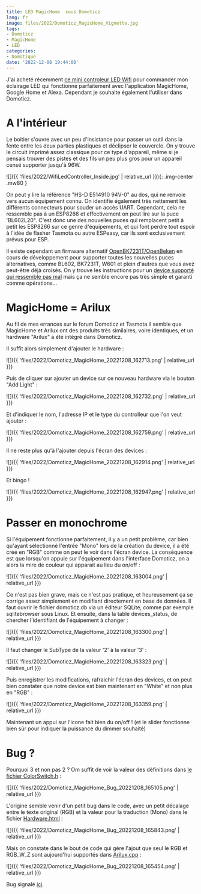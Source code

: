 ```yaml
---
title: LED MagicHome  sous Domoticz
lang: fr
image: files/2022/Domoticz_MagicHome_Vignette.jpg
tags:
- Domoticz
- MagicHome
- LED
categories:
- Domotique
date: '2022-12-08 19:44:00'
---
```


J'ai acheté récemment [ce mini controleur LED Wifi](https://fr.aliexpress.com/item/1005003605999234.html?spm=a2g0o.order_list.order_list_main.10.21ef5e5biZmB4B&gatewayAdapt=glo2fra) pour commander mon éclairage LED qui fonctionne parfaitement avec l'application MagicHome, Google Home et Alexa. Cependant je souhaite également l'utiliser dans Domoticz.

# A l'intérieur
Le boitier s'ouvre avec un peu d'insistance pour passer un outil dans la fente entre les deux parties plastiques et déclipser le couvercle. On y trouve le circuit imprimé assez classique pour ce type d'appareil, même si je pensais trouver des pistes et des fils un peu plus gros pour un appareil censé supporter jusqu'à 96W.

![]({{ 'files/2022/WifiLedController_Inside.jpg' | relative_url }}){: .img-center .mw80 }

On peut y lire la référence "HS-D E514910 94V-0" au dos, qui ne renvoie vers aucun équipement connu. On identifie également très nettement les différents connecteurs pour souder un accès UART. Cependant, cela ne ressemble pas à un ESP8266 et effectivement on peut lire sur la puce 'BL602L20". C'est donc une des nouvelles puces qui remplacent petit à petit les ESP8266 sur ce genre d'équipements, et qui font perdre tout espoir à l'idée de flasher Tasmota ou autre ESPeasy, car ils sont exclusivement prévus pour ESP. 

Il existe cependant un firmware alternatif [OpenBK7231T/OpenBeken](https://github.com/openshwprojects/OpenBK7231T_App) en cours de développement pour supporter toutes les nouvelles puces alternatives, comme BL602, BK7231T, W601 et plein d'autres que vous avez peut-être  déjà croisés. On y trouve les instructions pour un [device supporté qui ressemble pas mal](https://www.elektroda.com/rtvforum/topic3889041.html#19999397) mais ça ne semble encore pas très simple et garanti comme opérations...

# MagicHome = Arilux
Au fil de mes errances sur le forum Domoticz et Tasmota il semble que MagicHome et Arilux ont des produits très similaires, voire identiques, et un hardware "Arilux" a été intégré dans Domoticz. 

Il suffit alors simplement d'ajouter le hardware :

![]({{ 'files/2022/Domoticz_MagicHome_20221208_162713.png' | relative_url }})

Puis de cliquer sur ajouter un device sur ce nouveau hardware via le bouton "Add Light" :

![]({{ 'files/2022/Domoticz_MagicHome_20221208_162732.png' | relative_url }})


Et d'indiquer le nom, l'adresse IP et le type du controlleur que l'on veut ajouter :

![]({{ 'files/2022/Domoticz_MagicHome_20221208_162759.png' | relative_url }})

Il ne reste plus qu'à l'ajouter depuis l'écran des devices :

![]({{ 'files/2022/Domoticz_MagicHome_20221208_162914.png' | relative_url }})

Et bingo !

![]({{ 'files/2022/Domoticz_MagicHome_20221208_162947.png' | relative_url }})



# Passer en monochrome

Si l'équipement fonctionne parfaitement, il y a un petit problème, car bien qu'ayant sélectionné l'entrée "Mono" lors de la création du device, il a été créé en "RGB" comme on peut le voir dans l'écran device. La conséquence est que lorsqu'on appuie sur l'équipement dans l'interface Domoticz, on a alors la mire de couleur qui apparait au lieu du on/off :

![]({{ 'files/2022/Domoticz_MagicHome_20221208_163004.png' | relative_url }})

Ce n'est pas bien grave, mais ce n'est pas pratique, et heureusement ça se corrige assez simplement en modifiant directement en base de données. Il faut ouvrir le fichier domoticz.db via un éditeur SQLite, comme par exemple sqlitebrowser sous Linux. Et ensuite, dans la table devices_status, de chercher l'identifiant de l'équipement à changer :

![]({{ 'files/2022/Domoticz_MagicHome_20221208_163300.png' | relative_url }})

Il faut changer le SubType de la valeur '2' à la valeur '3' :

![]({{ 'files/2022/Domoticz_MagicHome_20221208_163323.png' | relative_url }})

Puis enregistrer les modifications, rafraichir l'écran des devices, et on peut bien constater que notre device est bien maintenant en "White" et non plus en "RGB" :

![]({{ 'files/2022/Domoticz_MagicHome_20221208_163359.png' | relative_url }})

Maintenant un appui sur l'icone fait bien du on/off ! (et le slider fonctionne bien sûr pour indiquer la puissance du dimmer souhaité)


# Bug ?

Pourquoi 3 et non pas 2 ?   Om suffit de voir la valeur des définitions dans [le fichier ColorSwitch.h](https://github.com/domoticz/domoticz/blob/da57df49b5f1d8bbd364b78c2b4ff5f33ce7acf8/hardware/ColorSwitch.h#L10) :

![]({{ 'files/2022/Domoticz_MagicHome_Bug_20221208_165105.png' | relative_url }})


L'origine semble venir d'un petit bug dans le code, avec un petit décalage entre le texte original (RGB) et la valeur pour la traduction (Mono) dans le fichier [Hardware.html](https://github.com/domoticz/domoticz/blob/f64304efb7c74a7f37f237a06c16c8a5544a14f7/www/app/hardware/Hardware.html#L1622) :

![]({{ 'files/2022/Domoticz_MagicHome_Bug_20221208_165843.png' | relative_url }})

Mais on constate dans le bout de code qui gère l'ajout que seul le RGB et RGB_W_Z sont aujourd'hui supportés dans [Arilux.cpp](https://github.com/domoticz/domoticz/blob/23cc0035332ffdefd3478a4d7ced035c1b36f0f0/hardware/Arilux.cpp#L225) :

![]({{ 'files/2022/Domoticz_MagicHome_Bug_20221208_165454.png' | relative_url }})

Bug signalé [ici](https://github.com/domoticz/domoticz/issues/5448).
